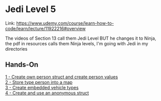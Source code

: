 # Jedi Level 5

Link: https://www.udemy.com/course/learn-how-to-code/learn/lecture/11922216#overview

The videos of Section 13 call them Jedi Level BUT he changes it to Ninja, the pdf in resources calls them Ninja levels, I'm going with Jedi in my directories

## Hands-On
[1 - Create own person struct and create person values](https://github.com/ryanclove/LearningGoProgramming/blob/master/Exercises/Jedi%20Level%205/Hands-On%201/main.go)  
[2 - Store type person into a map](https://github.com/ryanclove/LearningGoProgramming/blob/master/Exercises/Jedi%20Level%205/Hands-On%202/main.go)  
[3 - Create embedded vehicle types](https://github.com/ryanclove/LearningGoProgramming/blob/master/Exercises/Jedi%20Level%205/Hands-On%203/main.go)  
[4 - Create and use an anonymous struct](https://github.com/ryanclove/LearningGoProgramming/blob/master/Exercises/Jedi%20Level%205/Hands-On%204/main.go)  
